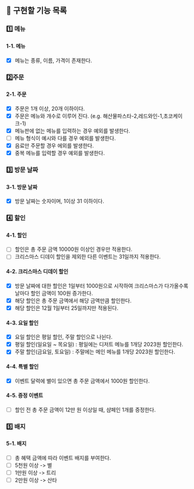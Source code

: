 ## 🔧 구현할 기능 목록

### 1️⃣ 메뉴

#### 1-1. 메뉴

- [x] 메뉴는 종류, 이름, 가격이 존재한다.

### 2️⃣주문

#### 2-1. 주문

- [x] 주문은 1개 이상, 20개 이하이다.
- [x] 주문은 메뉴와 개수로 이루어 진다. (e.g. 해산물파스타-2,레드와인-1,초코케이크-1)
- [x] 메뉴판에 없는 메뉴를 입력하는 경우 예외를 발생한다.
- [ ] 메뉴 형식이 예시와 다를 경우 예외를 발생한다.
- [x] 음료만 주문할 경우 에외를 발생한다.
- [x] 중복 메뉴를 입력할 경우 예외를 발생한다.

### 3️⃣ 방문 날짜

#### 3-1. 방문 날짜

- [x] 방문 날짜는 숫자이며, 1이상 31 이하이다.

### 4️⃣ 할인

#### 4-1. 할인

- [ ] 할인은 총 주문 금액 10000원 이상인 경우만 적용한다.
- [ ] 크리스마스 디데이 할인을 제외한 다른 이벤트는 31일까지 적용한다.

#### 4-2. 크리스마스 디데이 할인

- [x] 방문 날짜에 대한 할인은 1일부터 1000원으로 시작하여 크리스마스가 다가올수록 날마다 할인 금액이 100원 증가한다.
- [x] 해당 할인은 총 주문 금액에서 해당 금액만큼 할인한다.
- [x] 해당 할인은 12월 1일부터 25일까지만 적용된다.

#### 4-3. 요일 할인

- [x] 요일 할인은 평일 할인, 주말 할인으로 나뉜다.
- [x] 평일 할인(일요일 ~ 목요일) : 평일에는 디저트 메뉴를 1개당 2023원 할인한다.
- [x] 주말 할인(금요일, 토요일) : 주말에는 메인 메뉴를 1개당 2023원 할인한다.

#### 4-4. 특별 할인

- [x] 이벤트 달력에 별이 있으면 총 주문 금액에서 1000원 할인한다.

#### 4-5. 증정 이벤트

- [ ] 할인 전 총 주문 금액이 12만 원 이상일 때, 샴페인 1개를 증정한다.

### 5️⃣ 배지

#### 5-1. 배지

- [ ] 총 혜택 금액에 따라 이벤트 배지를 부여한다.
- [ ] 5천원 이상 -> 별
- [ ] 1만원 이상 -> 트리
- [ ] 2만원 이상 -> 산타
